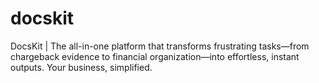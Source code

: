 # docskit
DocsKit | The all-in-one platform that transforms frustrating tasks—from chargeback evidence to financial organization—into effortless, instant outputs. Your business, simplified.
